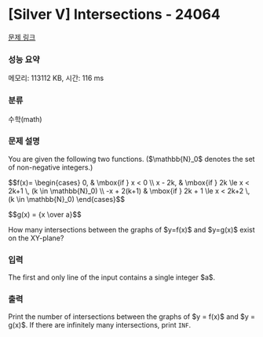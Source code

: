 # [Silver V] Intersections - 24064 

[문제 링크](https://www.acmicpc.net/problem/24064) 

### 성능 요약

메모리: 113112 KB, 시간: 116 ms

### 분류

수학(math)

### 문제 설명

<p>You are given the following two functions. ($\mathbb{N}_0$ denotes the set of non-negative integers.)</p>

<p>$$f(x)= \begin{cases} 0, & \mbox{if } x < 0 \\ x - 2k, & \mbox{if } 2k \le x < 2k+1 \, (k \in \mathbb{N}_0) \\ -x + 2(k+1) & \mbox{if } 2k + 1 \le x < 2k+2 \, (k \in \mathbb{N}_0) \end{cases}$$</p>

<p>$$g(x) = {x \over a}$$</p>

<p>How many intersections between the graphs of $y=f(x)$ and $y=g(x)$ exist on the XY-plane?</p>

### 입력 

 <p>The first and only line of the input contains a single integer $a$.</p>

### 출력 

 <p>Print the number of intersections between the graphs of $y = f(x)$ and $y = g(x)$. If there are infinitely many intersections, print <code>INF</code>.</p>

